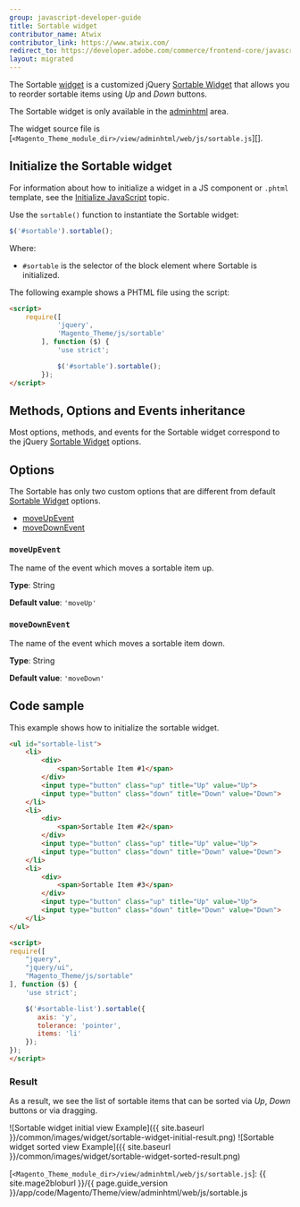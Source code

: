 ```yaml
---
group: javascript-developer-guide
title: Sortable widget
contributor_name: Atwix
contributor_link: https://www.atwix.com/
redirect_to: https://developer.adobe.com/commerce/frontend-core/javascript/jquery-widgets/sortable/
layout: migrated
---
```


The Sortable [widget](https://glossary.magento.com/widget/) is a customized jQuery [Sortable Widget][] that allows you to reorder sortable items using *Up* and *Down* buttons.

The Sortable widget is only available in the [adminhtml](https://glossary.magento.com/adminhtml) area.

The widget source file is [`<Magento_Theme_module_dir>/view/adminhtml/web/js/sortable.js`][].

## Initialize the Sortable widget

For information about how to initialize a widget in a JS component or `.phtml` template, see the [Initialize JavaScript][] topic.

Use the `sortable()` function to instantiate the Sortable widget:

```javascript
$('#sortable').sortable();
```

Where:

-  `#sortable` is the selector of the block element where Sortable is initialized.

The following example shows a PHTML file using the script:

```html
<script>
    require([
            'jquery',
            'Magento_Theme/js/sortable'
        ], function ($) {
            'use strict';

            $('#sortable').sortable();
        });
</script>
```

## Methods, Options and Events inheritance

Most options, methods, and events for the Sortable widget correspond to the jQuery [Sortable Widget] options.

## Options

The Sortable has only two custom options that are different from default [Sortable Widget] options.

-  [moveUpEvent](#moveupevent)
-  [moveDownEvent](#movedownevent)

### `moveUpEvent`

The name of the event which moves a sortable item up.

**Type**: String

**Default value**: `'moveUp'`

### `moveDownEvent`

The name of the event which moves a sortable item down.

**Type**: String

**Default value**: `'moveDown'`

## Code sample

This example shows how to initialize the sortable widget.

```html
<ul id="sortable-list">
    <li>
        <div>
            <span>Sortable Item #1</span>
        </div>
        <input type="button" class="up" title="Up" value="Up">
        <input type="button" class="down" title="Down" value="Down">
    </li>
    <li>
        <div>
            <span>Sortable Item #2</span>
        </div>
        <input type="button" class="up" title="Up" value="Up">
        <input type="button" class="down" title="Down" value="Down">
    </li>
    <li>
        <div>
            <span>Sortable Item #3</span>
        </div>
        <input type="button" class="up" title="Up" value="Up">
        <input type="button" class="down" title="Down" value="Down">
    </li>
</ul>

<script>
require([
    "jquery",
    "jquery/ui",
    "Magento_Theme/js/sortable"
], function ($) {
    'use strict';

    $('#sortable-list').sortable({
       axis: 'y',
       tolerance: 'pointer',
       items: 'li'
    });
});
</script>
```

### Result

As a result, we see the list of sortable items that can be sorted via *Up*, *Down* buttons or via dragging.

![Sortable widget initial view Example]({{ site.baseurl }}/common/images/widget/sortable-widget-initial-result.png)
![Sortable widget sorted view Example]({{ site.baseurl }}/common/images/widget/sortable-widget-sorted-result.png)

<!-- Link Definitions -->

[Sortable Widget]: https://api.jqueryui.com/sortable/
[Initialize JavaScript]: {{page.baseurl}}/javascript-dev-guide/javascript/js_init.html
[`<Magento_Theme_module_dir>/view/adminhtml/web/js/sortable.js`]: {{ site.mage2bloburl }}/{{ page.guide_version }}/app/code/Magento/Theme/view/adminhtml/web/js/sortable.js
